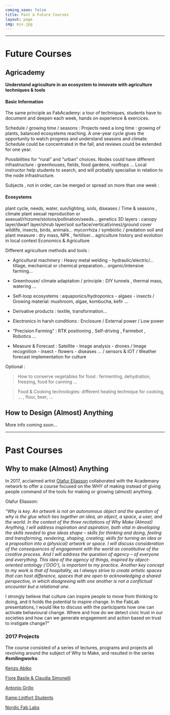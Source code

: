 ```yaml
---
coming_soon: false
title: Past & Future Courses
layout: page
img: mix.jpg
---
```

___

# Future Courses


## Agricademy

**Understand agriculture in an ecosystem to innovate with agriculture techniques & tools**

#### Basic Information

The same principle as FabAcademy: a tour of techniques, students have to document and deepen each week, hands on experience & exercices.

Schedule / growing time / seasons : Projects need a long time : growing of plants, balanced ecosystems reaching. A one-year cycle gives the opportunity to watch progress and understand seasons and climate. Schedule could be concentrated in the fall, and reviews could be extended for one year.

Possibilities for “rural” and “urban” choices. Nodes could have different infrastructure : greenhouses, fields, food gardens, rooftops … Local instructor help students to search, and will probably specialise in relation to the node infrastructure.

Subjects , not in order, can be merged or spread on more than one week :

#### Ecosystems 

plant cycle, needs, water, sun/lighting, soils, diseases / Time & seasons , climate
plant sexual reproduction or asexual/rhizome/stolons/pollination/seeds… genetics
3D layers : canopy layer/dwarf layer/shrub layer/soil surface/vertical(vines)/ground cover
wildlife, insects, birds, animals… mycorrhiza / symbiotic / predation
soil and plant measure : dry mass, NPK , fertiliser…
agriculture history and evolution in local context
Economics & Agriculture

Different agriculture methods and tools :

- Agricultural machinery : Heavy metal welding - hydraulic/electric/… tillage, mechanical or chemical preparation… organic/intensive farming…

- Greenhouse/ climate adaptation / principle : DIY tunnels , thermal mass, watering …

- Self-loop ecosystems : aquaponics/hydroponics - algaes - insects / Growing material: mushroom, algae, kombucha, kefir …

- Derivative products : textile, transformation…

- Electronics in harsh conditions : Enclosure / External power / Low power

- “Precision Farming” : RTK positioning , Self-driving , Farmebot , Robotics …

- Measure & Forecast : Satellite - Image analysis - drones / Image recognition - insect - flowers - diseases … / sensors & IOT / Weather forecast implementation for culture

Optional :

> How to conserve vegetables for food : fermenting, dehydration, freezing, food for canning …

> Food & Cooking technologies: different heating technique for cooking, … , flour, beer, …


## How to Design (Almost) Anything

More info coming soon...

___


# Past Courses 

## Why to make (Almost) Anything

In 2017, acclaimed artist [Olafur Eliasson](https://www.olafureliasson.net/) collaborated with the Academany network to offer a course focused on the WHY of making instead of giving people command of the tools for making or growing (almost) anything.

Olafur Eliasson: 

*“Why is key. An artwork is not an autonomous object and the question of why is the glue which ties together an idea, an object, a space, a user, and the world. In the context of the three recitations of Why Make (Almost) Anything, I will address inspiration and aspiration, both vital in developing the skills needed to give ideas shape – skills for thinking and doing, feeling and transforming, rendering, shaping, creating; skills for turning an idea or a proposition into a (physical) artwork or space. I will discuss consideration of the consequences of engagement with the world as constitutive of the creative process. And I will address the question of agency – of everyone and everything. This idea of the agency of things, inspired by object-oriented ontology (‘OOO’), is important to my practice. Another key concept to my work is that of hospitality, as I always strive to create artistic spaces that can host difference, spaces that are open to acknowledging a shared perspective, in which disagreeing with one another is not a conflictual encounter but a relational one.*

I strongly believe that culture can inspire people to move from thinking to doing, and it holds the potential to inspire change. In the FabLab presentations, I would like to discuss with the participants how one can activate behavioural change. Where and how do we detect civic trust in our societies and how can we generate engagement and action based on trust to instigate change?”

### 2017 Projects

The course consisted of a series of lectures, programs and projects all revolving around the subject of Why to Make, and resulted in the series **#smilingworks**:

[Kenzo Abiko](https://www.youtube.com/watch?v=we95dgi2Ip0&feature=youtu.be)

[Fiore Basile & Claudia Simonelli](https://fibasile.github.io/whytomake2017/)

[Antonio Grillo](http://archive.fabacademy.org/archives/2017/fablabnapoli/smilemecca.html)

[Kamp Lintfort Students](http://archive.fabacademy.org/archives/2017/fablabkamplintfort/smilingworks.html)

[Nordic Fab Labs](https://pbs.twimg.com/media/C7XYX2EXkAQzMw3?format=jpg&name=small)


